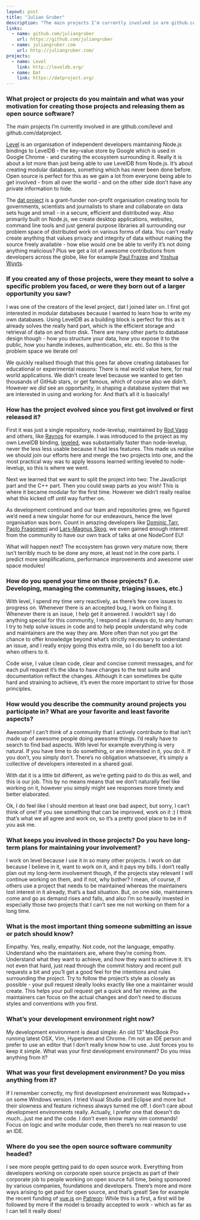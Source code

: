 ```yaml
---
layout: post
title: "Julian Gruber"
description: "The main projects I’m currently involved in are github.com/level and github.com/datproject."
links:
  - name: github.com/juliangruber
    url: https://github.com/juliangruber
  - name: juliangruber.com
    url: http://juliangruber.com/
projects:
  - name: Level
    link: http://leveldb.org/
  - name: Dat
    link: https://datproject.org/
---
```


### What project or projects do you maintain and what was your motivation for creating those projects and releasing them as open source software?

The main projects I’m currently involved in are github.com/level and github.com/datproject.

[Level](http://leveldb.org/) is an organisation of independent developers maintaining Node.js bindings to LevelDB - the key-value store by Google which is used in Google Chrome - and curating the ecosystem surrounding it. Really it is about a lot more than just being able to use LevelDB from Node.js. It’s about creating modular databases, something which has never been done before. Open source is perfect for this as we gain a lot from everyone being able to get involved - from all over the world - and on the other side don’t have any private information to hide.

The [dat project](https://datproject.org/) is a grant-funder non-profit organisation creating tools for governments, scientists and journalists to share and collaborate on data sets huge and small - in a secure, efficient and distributed way. Also primarily built on Node.js, we create desktop applications, websites, command line tools and just general purpose libraries all surrounding our problem space of distributed work on various forms of data. You can’t really create anything that values privacy and integrity of data without making the source freely available - how else would one be able to verify it’s not doing anything malicious? Plus we get a lot of awesome contributions from developers across the globe, like for example [Paul Frazee](https://github.com/pfrazee) and [Yoshua Wuyts](https://github.com/yoshuawuyts/).

### If you created any of those projects, were they meant to solve a specific problem you faced, or were they born out of a larger opportunity you saw?

I was one of the creators of the level project, dat I joined later on. I first got interested in modular databases because I wanted to learn how to write my own databases. Using LevelDB as a building block is perfect for this as it already solves the really hard part, which is the efficient storage and retrieval of data on and from disk. There are many other parts to database design though - how you structure your data, how you expose it to the public, how you handle indexes, authentication, etc. etc. So this is the problem space we iterate on!

We quickly realised though that this goes far above creating databases for educational or experimental reasons: There is real world value here, for real world applications. We didn’t create level because we wanted to get ten thousands of GitHub stars, or get famous, which of course also we didn’t. However we _did_ see an opportunity, in shaping a database system that we are interested in using and working for. And that’s all it is basically!

### How has the project evolved since you first got involved or first released it?

First it was just a single repository, node-levelup, maintained by [Rod Vagg](https://github.com/rvagg) and others, like [Raynos](https://github.com/Raynos) for example. I was introduced to the project as my own LevelDB binding, [leveled](https://github.com/juliangruber/node-leveled), was substantially faster than node-levelup, never the less less usable because it had less features. This made us realise we should join our efforts here and merge the two projects into one, and the most practical way was to apply lessons learned writing leveled to node-levelup, so this is where we went.

Next we learned that we want to split the project into two: The JavaScript part and the C++ part. Then you could swap parts as you wish! This is where it became modular for the first time. However we didn’t really realise what this kicked off until way further on.

As development continued and our team and repositories grew, we figured we’d need a new singular home for our endeavours, hence the level organisation was born. Count in amazing developers like [Dominic Tarr](https://github.com/dominictarr), [Paolo Fragomeni](https://github.com/0x00a) and [Lars-Magnus Skog](https://github.com/ralphtheninja), we even gained enough interest from the community to have our own track of talks at one NodeConf EU!

What will happen next? The ecosystem has grown very mature now, there isn’t terribly much to be done any more, at least not in the core parts. I predict more simplifications, performance improvements and awesome user space modules!

### How do you spend your time on those projects? (i.e. Developing, managing the community, triaging issues, etc.)

With level, I spend my time very reactively, as there’s few core issues to progress on. Whenever there is an accepted bug, I work on fixing it. Whenever there is an issue, I help get it answered. I wouldn’t say I do anything special for this community, I respond as I always do, to any human: I try to help solve issues in code and to help people understand why code and maintainers are the way they are. More often than not you get the chance to offer knowledge beyond what’s strictly necessary to understand an issue, and I really enjoy going this extra mile, so I do benefit too a lot when others to it.

Code wise, I value clean code, clear and concise commit messages, and for each pull request it’s the idea to have changes to the test suite and documentation reflect the changes. Although it can sometimes be quite hard and straining to achieve, it’s even the more important to strive for those principles.

### How would you describe the community around projects you participate in? What are your favorite and least favorite aspects?

Awesome! I can’t think of a community that I actively contribute to that isn’t made up of awesome people doing awesome things. I’d really have to search to find bad aspects. With level for example everything is very natural. If you have time to do something, or are interested in it, you do it. If you don’t, you simply don’t. There’s no obligation whatsoever, it’s simply a collective of developers interested in a shared goal.

With dat it is a little bit different, as we’re getting paid to do this as well, and this is our job. This by no means means that we don’t naturally feel like working on it, however you simply might see responses more timely and better elaborated.

Ok, I do feel like I should mention at least one bad aspect, but sorry, I can’t think of one! If you see something that can be improved, work on it :) I think that’s what we all agree and work on, so it’s a pretty good place to be in if you ask me.

### What keeps you involved in those projects? Do you have long-term plans for maintaining your involvement?

I work on level because I use it in so many other projects. I work on dat because I believe in it, want to work on it, and it pays my bills. I don’t really plan out my long-term involvement though, if the projects stay relevant I will continue working on them, and if not, why bother? I mean, of course, if others use a project that needs to be maintained whereas the maintainers lost interest in it already, that’s a bad situation. But, on one side, maintainers come and go as demand rises and falls, and also I’m so heavily invested in especially those two projects that I can’t see me not working on them for a long time.

### What is the most important thing someone submitting an issue or patch should know?

Empathy. Yes, really, empathy. Not code, not the language, empathy. Understand who the maintainers are, where they’re coming from. Understand what they want to achieve, and how they want to achieve it. It’s not even that hard, just read through the commit history and recent pull requests a bit and you’ll get a good feel for the intentions and rules surrounding the project. Try to follow the project’s style as closely as possible - your pull request ideally looks exactly like one a maintainer would create. This helps your pull request get a quick and fair review, as the maintainers can focus on the actual changes and don’t need to discuss styles and conventions with you first.

### What’s your development environment right now?

My development environment is dead simple: An old 13” MacBook Pro running latest OSX, Vim, Hyperterm and Chrome. I’m not an IDE person and prefer to use an editor that I don’t really know how to use. Just forces you to keep it simple.
What was your first development environment? Do you miss anything from it?

### What was your first development environment? Do you miss anything from it?

If I remember correctly, my first development environment was Notepad++ on some Windows version. I tried Visual Studio and Eclipse and more but their slowness and feature richness always turned me off. I don’t care about development environments really. Actually, I prefer one that doesn’t do much...just me and the code. I don’t even know many vim commands! Focus on logic and write modular code, then there’s no real reason to use an IDE.

### Where do you see the open source software community headed?

I see more people getting paid to do open source work. Everything from developers working on corporate open source projects as part of their corporate job to people working on open source full time, being sponsored by various companies, foundations and developers. There’s more and more ways arising to get paid for open source, and that’s great! See for example the recent funding of [vue.js](https://vuejs.org/) on [Patreon](https://www.patreon.com/evanyou): While this is a first, a first will be followed by more if the model is broadly accepted to work - which as far as I can tell it really does!
